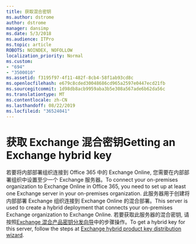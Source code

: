 ```yaml
---
title: 获取混合密钥
ms.author: dstrome
author: dstrome
manager: dansimp
ms.date: 5/3/2018
ms.audience: ITPro
ms.topic: article
ROBOTS: NOINDEX, NOFOLLOW
localization_priority: Normal
ms.custom:
- "694"
- "3500010"
ms.assetid: f3195f97-4f11-482f-8cb4-58f1ab93cd8c
ms.openlocfilehash: e679c8cded30048686cd965a2597e0447ecd21fb
ms.sourcegitcommit: 1d98db8acb9959aba3b5e308a567ade6b62da56c
ms.translationtype: MT
ms.contentlocale: zh-CN
ms.lasthandoff: 08/22/2019
ms.locfileid: "36524041"
---
```

# <a name="getting-an-exchange-hybrid-key"></a><span data-ttu-id="11656-102">获取 Exchange 混合密钥</span><span class="sxs-lookup"><span data-stu-id="11656-102">Getting an Exchange hybrid key</span></span>

<span data-ttu-id="11656-103">若要将内部部署组织连接到 Office 365 中的 Exchange Online, 您需要在内部部署组织中设置至少一个 Exchange 服务器。</span><span class="sxs-lookup"><span data-stu-id="11656-103">To connect your on-premises organization to Exchange Online in Office 365, you need to set up at least one Exchange server in your on-premises organization.</span></span> <span data-ttu-id="11656-104">此服务器用于创建将内部部署 Exchange 组织连接到 Exchange Online 的混合部署。</span><span class="sxs-lookup"><span data-stu-id="11656-104">This server is used to create a hybrid deployment that connects your on-premises Exchange organization to Exchange Online.</span></span> <span data-ttu-id="11656-105">若要获取此服务器的混合密钥, 请按照[Exchange 混合产品密钥分发向导](https://aka.ms/hybridkey)中的步骤操作。</span><span class="sxs-lookup"><span data-stu-id="11656-105">To get a hybrid key for this server, follow the steps at [Exchange hybrid product key distribution wizard](https://aka.ms/hybridkey).</span></span>
  